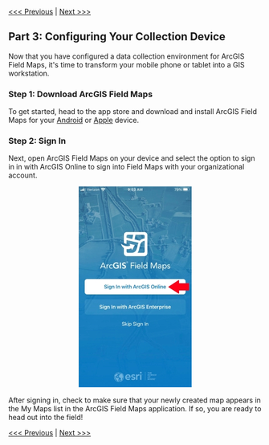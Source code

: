 [<<< Previous](https://github.com/jacobmswisher/ArcGIS-Field-Maps/blob/main/Sections/Part%202%20-%20Configuring%20a%20Data%20Collection%20Environment%20for%20ArcGIS%20Field%20Maps.md) | [Next >>>](https://github.com/jacobmswisher/ArcGIS-Field-Maps/blob/main/Sections/Part%204%20-%20Data%20Collection%20and%20Processing.md)  

## Part 3: Configuring Your Collection Device

Now that you have configured a data collection environment for ArcGIS Field Maps, it's time to transform your mobile phone or tablet into a GIS workstation.

### Step 1: Download ArcGIS Field Maps

To get started, head to the app store and download and install ArcGIS Field Maps for your [Android](https://play.google.com/store/apps/details?id=com.esri.fieldmaps) or [Apple](https://apps.apple.com/us/app/arcgis-field-maps/id1515671684) device.

### Step 2: Sign In

Next, open ArcGIS Field Maps on your device and select the option to sign in in with ArcGIS Online to sign into Field Maps with your organizational account.

<p align="center">
  <img src="https://github.com/jacobmswisher/images/blob/main/ArcGIS%20Field%20Maps/Figure%2011.jpg">
</p>

After signing in, check to make sure that your newly created map appears in the My Maps list in the ArcGIS Field Maps application. If so, you are ready to head out into the field!

[<<< Previous](https://github.com/jacobmswisher/ArcGIS-Field-Maps/blob/main/Sections/Part%202%20-%20Configuring%20a%20Data%20Collection%20Environment%20for%20ArcGIS%20Field%20Maps.md) | [Next >>>](https://github.com/jacobmswisher/ArcGIS-Field-Maps/blob/main/Sections/Part%204%20-%20Data%20Collection%20and%20Processing.md)  
